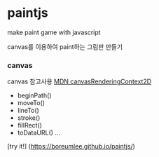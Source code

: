 # paintjs
make paint game with javascript


canvas를 이용하여 paint하는 그림판 만들기

### canvas
canvas 참고사용
[MDN canvasRenderingContext2D](https://developer.mozilla.org/ko/docs/Web/API/CanvasRenderingContext2D)

- beginPath()
- moveTo()
- lineTo()
- stroke()
- fillRect()
- toDataURL()
...

[try it!] (https://boreumlee.github.io/paintjs/)